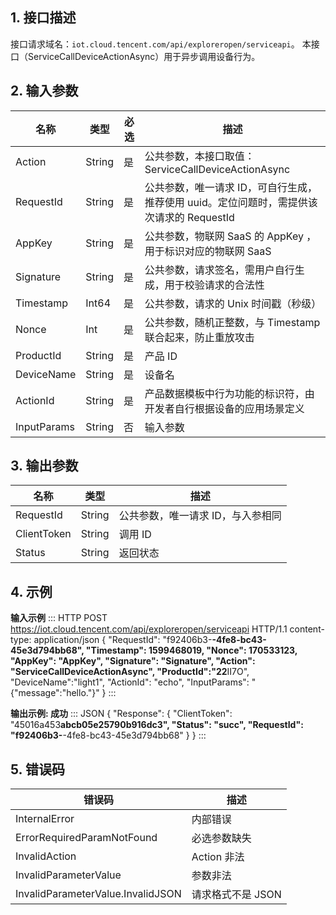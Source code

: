 
## 1. 接口描述

接口请求域名：`iot.cloud.tencent.com/api/exploreropen/serviceapi`。 
本接口（ServiceCallDeviceActionAsync）用于异步调用设备行为。

## 2. 输入参数

| 名称        | 类型   | 必选 | 描述                                                         |
| ----------- | ------ | ---- | ------------------------------------------------------------ |
| Action      | String | 是   | 公共参数，本接口取值：ServiceCallDeviceActionAsync           |
| RequestId   | String | 是   | 公共参数，唯一请求 ID，可自行生成，推荐使用 uuid。定位问题时，需提供该次请求的 RequestId |
| AppKey      | String | 是   | 公共参数，物联网 SaaS 的 AppKey ，用于标识对应的物联网 SaaS  |
| Signature   | String | 是   | 公共参数，请求签名，需用户自行生成，用于校验请求的合法性     |
| Timestamp   | Int64  | 是   | 公共参数，请求的 Unix 时间戳（秒级）                         |
| Nonce       | Int    | 是   | 公共参数，随机正整数，与 Timestamp 联合起来，防止重放攻击    |
| ProductId   | String | 是   | 产品 ID                                                      |
| DeviceName  | String | 是   | 设备名                                                       |
| ActionId    | String | 是   | 产品数据模板中行为功能的标识符，由开发者自行根据设备的应用场景定义 |
| InputParams | String | 否   | 输入参数                                                     |

## 3. 输出参数

| 名称        | 类型   | 描述                             |
| ----------- | ------ | -------------------------------- |
| RequestId   | String | 公共参数，唯一请求 ID，与入参相同 |
| ClientToken | String | 调用 ID                          |
| Status      | String | 返回状态                         |

## 4. 示例

**输入示例**
<dx-codeblock>
:::  HTTP
POST https://iot.cloud.tencent.com/api/exploreropen/serviceapi HTTP/1.1
content-type: application/json
{
	"RequestId": "f92406b3-****-4fe8-bc43-45e3d794bb68",
	"Timestamp": 1599468019,
	"Nonce": 170533123,
	"AppKey": "AppKey",
	"Signature": "Signature",
	"Action": "ServiceCallDeviceActionAsync",
	"ProductId":"22****II7O",
	"DeviceName":"light1",
	"ActionId": "echo",
	"InputParams": "{\"message\":\"hello.\"}"
}
:::
</dx-codeblock>


**输出示例:  成功**
<dx-codeblock>
:::  JSON
{
  "Response": {
				"ClientToken": "45016a453****abcb05e25790b916dc3",
				"Status": "succ",
				"RequestId": "f92406b3-****-4fe8-bc43-45e3d794bb68"
			   }
}
:::
</dx-codeblock>




## 5. 错误码

| 错误码                            | 描述              |
| --------------------------------- | ----------------- |
| InternalError                     | 内部错误          |
| ErrorRequiredParamNotFound        | 必选参数缺失      |
| InvalidAction                     | Action 非法       |
| InvalidParameterValue             | 参数非法          |
| InvalidParameterValue.InvalidJSON | 请求格式不是 JSON |



